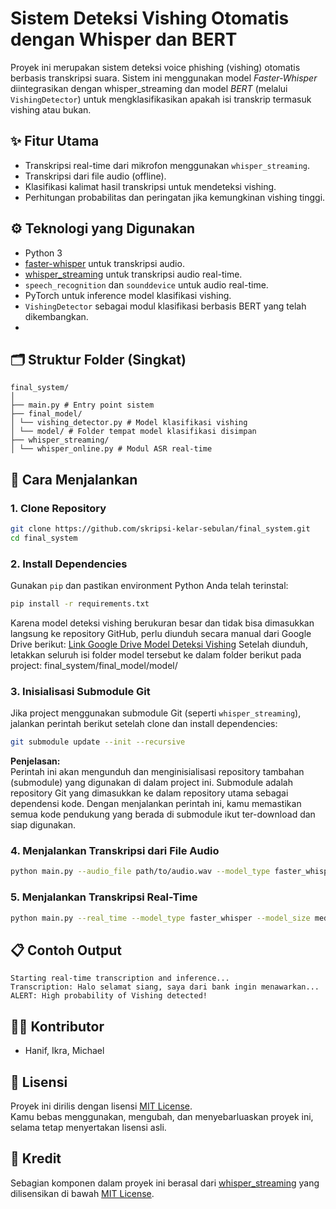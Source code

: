 
# Sistem Deteksi Vishing Otomatis dengan Whisper dan BERT

Proyek ini merupakan sistem deteksi voice phishing (vishing) otomatis berbasis transkripsi suara. Sistem ini menggunakan model *Faster-Whisper* diintegrasikan dengan whisper_streaming dan model *BERT* (melalui `VishingDetector`) untuk mengklasifikasikan apakah isi transkrip termasuk vishing atau bukan.

## ✨ Fitur Utama

- Transkripsi real-time dari mikrofon menggunakan `whisper_streaming`.
- Transkripsi dari file audio (offline).
- Klasifikasi kalimat hasil transkripsi untuk mendeteksi vishing.
- Perhitungan probabilitas dan peringatan jika kemungkinan vishing tinggi.

## ⚙️ Teknologi yang Digunakan

- Python 3
- [faster-whisper](https://github.com/SYSTRAN/faster-whisper) untuk transkripsi audio.
- [whisper_streaming](https://github.com/ufal/whisper_streaming) untuk transkripsi audio real-time.
- `speech_recognition` dan `sounddevice` untuk audio real-time.
- PyTorch untuk inference model klasifikasi vishing.
- `VishingDetector` sebagai modul klasifikasi berbasis BERT yang telah dikembangkan.
- 

## 🗂️ Struktur Folder (Singkat)

```
final_system/
│
├── main.py # Entry point sistem
├── final_model/
│ └── vishing_detector.py # Model klasifikasi vishing
│ └── model/ # Folder tempat model klasifikasi disimpan
├── whisper_streaming/
│ └── whisper_online.py # Modul ASR real-time
```

## 🚀 Cara Menjalankan

### 1. Clone Repository

```bash
git clone https://github.com/skripsi-kelar-sebulan/final_system.git
cd final_system
```

### 2. Install Dependencies

Gunakan `pip` dan pastikan environment Python Anda telah terinstal:

```bash
pip install -r requirements.txt
```

Karena model deteksi vishing berukuran besar dan tidak bisa dimasukkan langsung ke repository GitHub,  perlu diunduh secara manual dari Google Drive berikut:
[Link Google Drive Model Deteksi Vishing](https://drive.google.com/drive/folders/19mRauW9E5nKJPBQ7BA3zCq34qJl7qVuu?usp=drive_link)
Setelah diunduh, letakkan seluruh isi folder model tersebut ke dalam folder berikut pada project:
final_system/final_model/model/

### 3. Inisialisasi Submodule Git

Jika project menggunakan submodule Git (seperti `whisper_streaming`), jalankan perintah berikut setelah clone dan install dependencies:

```bash
git submodule update --init --recursive
```

**Penjelasan:**  
Perintah ini akan mengunduh dan menginisialisasi repository tambahan (submodule) yang digunakan di dalam project ini. Submodule adalah repository Git yang dimasukkan ke dalam repository utama sebagai dependensi kode. Dengan menjalankan perintah ini, kamu memastikan semua kode pendukung yang berada di submodule ikut ter-download dan siap digunakan.

### 4. Menjalankan Transkripsi dari File Audio

```bash
python main.py --audio_file path/to/audio.wav --model_type faster_whisper --model_size medium
```

### 5. Menjalankan Transkripsi Real-Time

```bash
python main.py --real_time --model_type faster_whisper --model_size medium
```

## 📋 Contoh Output

```
Starting real-time transcription and inference...
Transcription: Halo selamat siang, saya dari bank ingin menawarkan...
ALERT: High probability of Vishing detected!
```

## 👨‍💻 Kontributor

- Hanif, Ikra, Michael

## 📄 Lisensi

Proyek ini dirilis dengan lisensi [MIT License](LICENSE).  
Kamu bebas menggunakan, mengubah, dan menyebarluaskan proyek ini, selama tetap menyertakan lisensi asli.

## 🧾 Kredit

Sebagian komponen dalam proyek ini berasal dari [whisper_streaming](https://github.com/ufal/whisper_streaming) yang dilisensikan di bawah [MIT License](https://github.com/ufal/whisper_streaming/blob/main/LICENSE).
